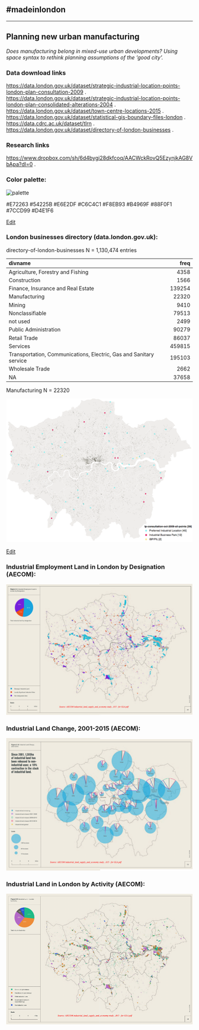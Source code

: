 ## #madeinlondon
---
## Planning new urban manufacturing

*Does manufacturing belong in mixed-use urban developments? Using
space syntax to rethink planning assumptions of the ‘good city'.*

### Data download links
https://data.london.gov.uk/dataset/strategic-industrial-location-points-london-plan-consultation-2009 . 
https://data.london.gov.uk/dataset/strategic-industrial-location-points-london-plan-consolidated-alterations-2004 . 
https://data.london.gov.uk/dataset/town-centre-locations-2015 . 
https://data.london.gov.uk/dataset/statistical-gis-boundary-files-london . 
https://data.cdrc.ac.uk/dataset/tlrn . 
https://data.london.gov.uk/dataset/directory-of-london-businesses . 

### Research links
https://www.dropbox.com/sh/6d4bygi28dkfcoq/AACWckRovQ5EzynjkAG8VbApa?dl=0 . 


### Color palette:

![palette](https://github.com/npalomin/madeinlondon/blob/master/color%20palette.png)

#E72263
#54225B
#E6E2DF
#C6C4C1
#F8EB93
#B4969F
#88F0F1
#7CCD99
#D4E1F6

<a href="https://www.draw.io/?mode=github#Hnpalomin%2Fmadeinlondon%2Fmaster%2Fcolor%20palette.png">Edit</a>

### London businesses directory (data.london.gov.uk):

directory-of-london-businesses N = 1,130,474 entries

|divname                                                            |   freq|
|:------------------------------------------------------------------|------:|
|Agriculture, Forestry and Fishing                                  |   4358|
|Construction                                                       |   1566|
|Finance, Insurance and Real Estate                                 | 139254|
|Manufacturing                                                      |  22320|
|Mining                                                             |   9410|
|Nonclassifiable                                                    |  79513|
|not used                                                           |   2499|
|Public Administration                                              |  90279|
|Retail Trade                                                       |  86037|
|Services                                                           | 459815|
|Transportation, Communications, Electric, Gas and Sanitary service | 195103|
|Wholesale Trade                                                    |   2662|
|NA                                                                 |  37658|                                    

Manufacturing  N = 22320

![mapman](https://github.com/npalomin/madeinlondon/blob/master/map_man.png)

<a href="https://www.draw.io/?lightbox=1&highlight=0000ff&edit=_blank&layers=1&nav=1&title=map_man.png#Uhttps%3A%2F%2Fraw.githubusercontent.com%2Fnpalomin%2Fmadeinlondon%2Fmaster%2Fmap_man.png">Edit</a>

### Industrial Employment Land in London by Designation (AECOM):

![ind_empl](https://github.com/npalomin/madeinlondon/blob/master/ind_empl_aecom.png)

### Industrial Land Change, 2001-2015 (AECOM):

![ind_empl](https://github.com/npalomin/madeinlondon/blob/master/ind_change_aecom.png)

### Industrial Land in London by Activity (AECOM):

![ind_empl](https://github.com/npalomin/madeinlondon/blob/master/ind_act_aecom.png)

